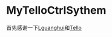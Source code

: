 # MyTelloCtrlSythem
首先感谢一下[Lguanghui](https://github.com/Lguanghui/myTelloProject)和[Tello](https://github.com/dji-sdk/Tello-Python)